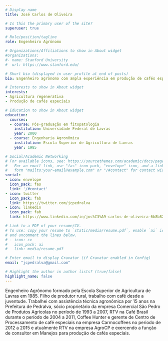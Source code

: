 ```yaml
---
# Display name
title: José Carlos de Oliveira

# Is this the primary user of the site?
superuser: true

# Role/position/tagline
role: Engenheiro Agrônomo

# Organizations/Affiliations to show in About widget
#organizations:
#- name: Stanford University
#  url: https://www.stanford.edu/

# Short bio (displayed in user profile at end of posts)
bio: Engenheiro agrônomo com ampla experiência em produção de cafés especiais

# Interests to show in About widget
interests:
- Agricultura regenerativa
- Produção de cafés especiais

# Education to show in About widget
education:
  courses:
  - course: Pós-graduação em fitopatologia
    institution: Universidade Federal de Lavras
    year: 2000
  - course: Engenharia Agronômica
    institution: Escola Superior de Agricultura de Lavras
    year: 1985

# Social/Academic Networking
# For available icons, see: https://sourcethemes.com/academic/docs/page-builder/#icons
#   For an email link, use "fas" icon pack, "envelope" icon, and a link in the
#   form "mailto:your-email@example.com" or "/#contact" for contact widget.
social:
- icon: envelope
  icon_pack: fas
  link: '/#contact'
- icon: twitter
  icon_pack: fab
  link: https://twitter.com/jcpedralva
- icon: linkedin
  icon_pack: fab
  link: https://www.linkedin.com/in/jos%C3%A9-carlos-de-oliveira-6b8b8258/

# Link to a PDF of your resume/CV.
# To use: copy your resume to `static/media/resume.pdf`, enable `ai` icons in `params.toml`, 
# and uncomment the lines below.
# - icon: cv
#   icon_pack: ai
#   link: media/resume.pdf

# Enter email to display Gravatar (if Gravatar enabled in Config)
email: "jcpedralva@gmail.com"

# Highlight the author in author lists? (true/false)
highlight_name: false
---
```


Engenheiro Agrônomo formado pela Escola Superior de Agricultura de Lavras em 1985. Filho de produtor rural, trabalho com café desde a juventude. Trabalhei com assistência técnica agronômica por 15 anos na Prefeitura de Pedralva, sócio proprietário da empresa Comercial São Pedro de Produtos Agrícolas no período de 1993 a 2007, RTV na Café Brasil durante o período de 2004 a 2011, Coffee Hunter e  gerente de Centro de Processamento de café especiais na empresa Carmocoffees no periodo de 2012 a 2015 e atualmente RTV na empresa AgroCP e exercendo a função de consultor em Manejos para produção de cafés especiais. 